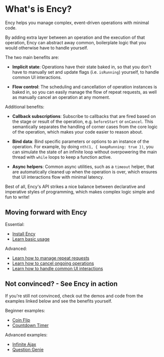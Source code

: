 # What's is Ency?

Ency helps you manage complex, event-driven operations with minimal code.

By adding extra layer between an operation and the execution of that operation, Ency can abstract away common, boilerplate logic that you would otherwise have to handle yourself.

The two main benefits are:

* **Implicit state**: Operations have their state baked in, so that you don't have to manually set and update flags (i.e. `isRunning`) yourself, to handle common UI interactions.

* **Flow control**: The scheduling and cancellation of operation instances is baked in, so you can easily manage the flow of repeat requests, as well as manually cancel an operation at any moment.

Additional benefits:

* **Callback subscriptions**: Subscribe to callbacks that are fired based on the stage or result of the operation, e.g. `beforeStart` or `onCancel`. This semantically separates the handling of corner cases from the core logic of the operation, which makes your code easier to reason about.

* **Bind data**: Bind specific parameters or options to an instance of the operation. For example, by doing `nth(1, { keepRunning: true })`, you can simulate the state of an infinite loop without overpowering the main thread with `while` loops to keep a function active.

* **Async helpers**: Common async utilities, such as a `timeout` helper, that are automatically cleaned up when the operation is over, which ensures that UI interactions flow with minimal latency.

Best of all, Ency's API strikes a nice balance between declarative and imperative styles of programming, which makes complex logic simple and fun to write!

## Moving forward with Ency

Essential:

* [Install Ency](/installation)
* [Learn basic usage](/getting-started)

Advanced:

* [Learn how to manage repeat requests](/task-flow)
* [Learn how to cancel ongoing operations](/task-cancelation)
* [Learn how to handle common UI interactions](/task-state)

## Not convinced? - See Ency in action

If you're still not convinced, check out the demos and code from the examples linked below and see the benefits yourself.

Beginner examples:

* [Coin Flip](/coin-flip)
* [Countdown Timer](/countdown-timer)

Advanced examples:

* [Infinite Ajax](/infinite-ajax)
* [Question Genie](/question-genie)

